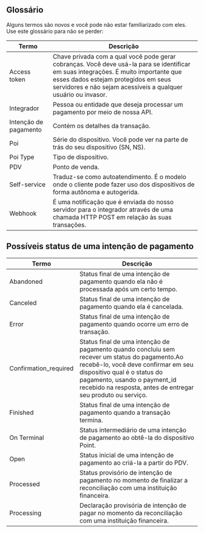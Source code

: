 ## Glossário

Alguns termos são novos e você pode não estar familiarizado com eles. Use este glossário para não se perder:

| Termo | Descrição |
| --- | --- |
| Access token | Chave privada com a qual você pode gerar cobranças. Você deve usá-la para se identificar em suas integrações. É muito importante que esses dados estejam protegidos em seus servidores e não sejam acessíveis a qualquer usuário ou invasor. |
| Integrador | Pessoa ou entidade que deseja processar um pagamento por meio de nossa API.|
| Intenção de pagamento | Contém os detalhes da transação.|
| Poi | Série do dispositivo. Você pode ver na parte de trás do seu dispositivo (SN, NS). |
| Poi Type | Tipo de dispositivo. |
| PDV | Ponto de venda.|
| Self-service | Traduz-se como autoatendimento. É o modelo onde o cliente pode fazer uso dos dispositivos de forma autônoma e autogerida. |
| Webhook | É uma notificação que é enviada do nosso servidor para o integrador através de uma chamada HTTP POST em relação às suas transações. |

## Possíveis status de uma intenção de pagamento

| Termo | Descrição |
| --- | --- |
| Abandoned | Status final de uma intenção de pagamento quando ela não é processada após um certo tempo. |
| Canceled | Status final de uma intenção de pagamento quando ela é cancelada. |
| Error | Status final de uma intenção de pagamento quando ocorre um erro de transação. |
| Confirmation_required | Status final de uma intenção de pagamento quando concluiu sem recever um status do pagamento.Ao recebê-lo, você deve confirmar em seu dispositivo qual é o status do pagamento, usando o payment_id recebido na resposta, antes de entregar seu produto ou serviço. |
| Finished | Status final de uma intenção de pagamento quando a transação termina. |
| On Terminal | Status intermediário de uma intenção de pagamento ao obtê-la do dispositivo Point. |
| Open | Status inicial de uma intenção de pagamento ao criá-la a partir do PDV. |
| Processed | Status provisório de intenção de pagamento no momento de finalizar a reconciliação com uma instituição financeira. |
| Processing | Declaração provisória de intenção de pagar no momento da reconciliação com uma instituição financeira. |
